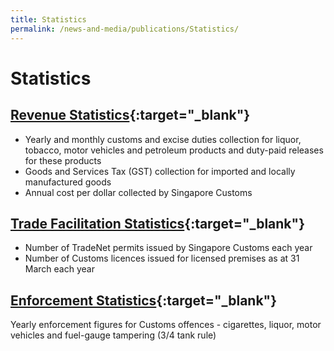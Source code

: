```yaml
---
title: Statistics
permalink: /news-and-media/publications/Statistics/
---
```


# Statistics

## [Revenue Statistics](/documents/news-and-media/Revenue_Stats_FY13-FY20_CY13-CY20_Feb21.xlsx){:target="_blank"} 

-   Yearly and monthly customs and excise duties collection for liquor, tobacco, motor vehicles and petroleum products and duty-paid releases for these products
-   Goods and Services Tax (GST) collection for imported and locally manufactured goods
-   Annual cost per dollar collected by Singapore Customs

## [Trade Facilitation Statistics](/documents/news-and-media/TradeFacilitationStatsFY15FY19.xls){:target="_blank"} 

-   Number of TradeNet permits issued by Singapore Customs each year
-   Number of Customs licences issued for licensed premises as at 31 March each year

## [Enforcement Statistics](/documents/news-and-media/EnforcementStats-with-CY-figures-CY2019-5Yearly-Enforcement-Stats.xls){:target="_blank"} 

Yearly enforcement figures for Customs offences - cigarettes, liquor, motor vehicles and fuel-gauge tampering (3/4 tank rule)
